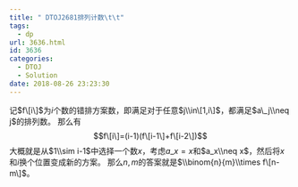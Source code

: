```yaml
---
title: " DTOJ2681排列计数\t\t"
tags:
  - dp
url: 3636.html
id: 3636
categories:
  - DTOJ
  - Solution
date: 2018-08-26 23:23:30
---
```


记$f\[i\]$为$i$个数的错排方案数，即满足对于任意$j\\in\[1,i\]$，都满足$a\_j\\neq j$的排列数。 那么有 $$f\[i\]=(i-1)(f\[i-1\]+f\[i-2\])$$ 大概就是从$1\\sim i-1$中选择一个数$x$，考虑$a\_x=x$和$a_x\\neq x$，然后将$x$和$i$换个位置变成新的方案。 那么$n,m$的答案就是$\\binom{n}{m}\\times f\[n-m\]$。